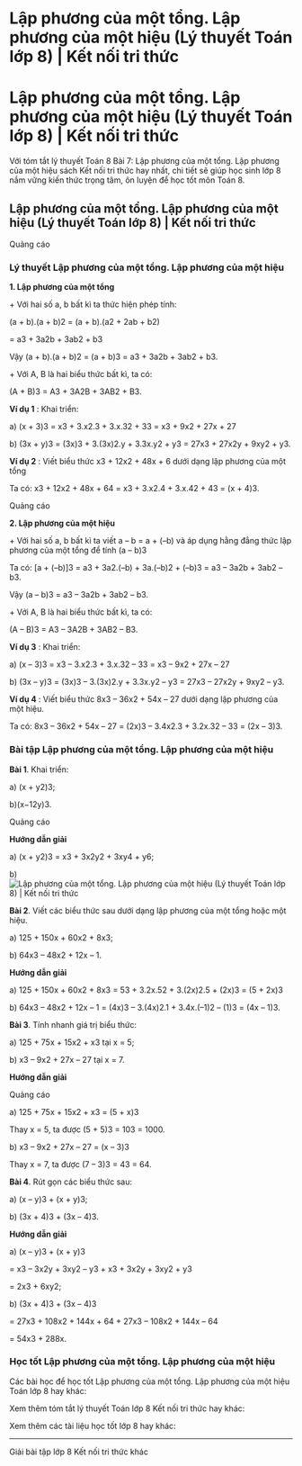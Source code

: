 # Lập phương của một tổng. Lập phương của một hiệu (Lý thuyết Toán lớp 8) | Kết nối tri thức

# Lập phương của một tổng. Lập phương của một hiệu (Lý thuyết Toán lớp 8) | Kết nối tri thức

Với tóm tắt lý thuyết Toán 8 Bài 7: Lập phương của một tổng. Lập phương của một hiệu sách Kết nối tri thức hay nhất, chi tiết sẽ giúp học sinh lớp 8 nắm vững kiến thức trọng tâm, ôn luyện để học tốt môn Toán 8.

## Lập phương của một tổng. Lập phương của một hiệu (Lý thuyết Toán lớp 8) | Kết nối tri thức

Quảng cáo

### **Lý thuyết Lập phương của một tổng. Lập phương của một hiệu**

**1\. Lập phương của một tổng**

\+ Với hai số a, b bất kì ta thức hiện phép tính:

(a + b).(a + b)2 = (a + b).(a2 \+ 2ab + b2) 

= a3 \+ 3a2b + 3ab2 \+ b3

Vậy (a + b).(a + b)2 = (a + b)3 = a3 \+ 3a2b + 3ab2 \+ b3.

\+ Với A, B là hai biểu thức bất kì, ta có:

(A + B)3 = A3 \+ 3A2B + 3AB2 \+ B3.

**Ví dụ 1** : Khai triển:

a) (x + 3)3 = x3 \+ 3.x2.3 + 3.x.32 \+ 33 = x3 \+ 9x2 \+ 27x + 27

b) (3x + y)3 = (3x)3 \+ 3.(3x)2.y + 3.3x.y2 \+ y3 = 27x3 \+ 27x2y + 9xy2 \+ y3.

**Ví dụ 2** : Viết biểu thức x3 \+ 12x2 \+ 48x + 6 dưới dạng lập phương của một tổng

Ta có: x3 \+ 12x2 \+ 48x + 64 = x3 \+ 3.x2.4 + 3.x.42 \+ 43 = (x + 4)3.

Quảng cáo

**2\. Lập phương của một hiệu**

\+ Với hai số a, b bất kì ta viết a – b = a + (–b) và áp dụng hằng đẳng thức lập phương của một tổng để tính (a – b)3

Ta có: [a + (–b)]3 = a3 \+ 3a2.(–b) + 3a.(–b)2 \+ (–b)3 = a3 – 3a2b + 3ab2 – b3.

Vậy (a – b)3 = a3 – 3a2b + 3ab2 – b3.

\+ Với A, B là hai biểu thức bất kì, ta có:

(A – B)3 = A3 – 3A2B + 3AB2 – B3.

**Ví dụ 3** : Khai triển:

a) (x – 3)3 = x3 – 3.x2.3 + 3.x.32 – 33 = x3 – 9x2 \+ 27x – 27

b) (3x – y)3 = (3x)3 – 3.(3x)2.y + 3.3x.y2 – y3 = 27x3 – 27x2y + 9xy2 – y3.

**Ví dụ 4** : Viết biểu thức 8x3 – 36x2 \+ 54x – 27 dưới dạng lập phương của một hiệu.

Ta có: 8x3 – 36x2 \+ 54x – 27 = (2x)3 – 3.4x2.3 + 3.2x.32 – 33 = (2x – 3)3.

### **Bài tập Lập phương của một tổng. Lập phương của một hiệu**

**Bài 1**. Khai triển:

a) (x + y2)3; 

b)(x−12y)3.

Quảng cáo

**Hướng dẫn giải**

a) (x + y2)3 = x3 \+ 3x2y2 \+ 3xy4 \+ y6;

b) ![Lập phương của một tổng. Lập phương của một hiệu \(Lý thuyết Toán lớp 8\) | Kết nối tri thức](https://vietjack.com/toan-8-kn/images/ly-thuyet-bai-7-lap-phuong-cua-mot-tong-lap-phuong-cua-mot-hieu.PNG)

**Bài 2**. Viết các biểu thức sau dưới dạng lập phương của một tổng hoặc một hiệu.

a) 125 + 150x + 60x2 \+ 8x3;

b) 64x3 – 48x2 \+ 12x – 1.

**Hướng dẫn giải**

a) 125 + 150x + 60x2 \+ 8x3 = 53 \+ 3.2x.52 \+ 3.(2x)2.5 + (2x)3 = (5 + 2x)3

b) 64x3 – 48x2 \+ 12x – 1 = (4x)3 – 3.(4x)2.1 + 3.4x.(–1)2 – (1)3 = (4x – 1)3. 

**Bài 3**. Tính nhanh giá trị biểu thức:

a) 125 + 75x + 15x2 \+ x3 tại x = 5;

b) x3 – 9x2 \+ 27x – 27 tại x = 7.

**Hướng dẫn giải**

Quảng cáo

a) 125 + 75x + 15x2 \+ x3 = (5 + x)3

Thay x = 5, ta được (5 + 5)3 = 103 = 1000.

b) x3 – 9x2 \+ 27x – 27 = (x – 3)3

Thay x = 7, ta được (7 – 3)3 = 43 = 64.

**Bài 4**. Rút gọn các biểu thức sau:

a) (x – y)3 \+ (x + y)3; 

b) (3x + 4)3 \+ (3x – 4)3.

**Hướng dẫn giải**

a) (x – y)3 \+ (x + y)3

= x3 – 3x2y + 3xy2 – y3 \+ x3 \+ 3x2y + 3xy2 \+ y3

= 2x3 \+ 6xy2;

b) (3x + 4)3 \+ (3x – 4)3

= 27x3 \+ 108x2 \+ 144x + 64 + 27x3 – 108x2 \+ 144x – 64

= 54x3 \+ 288x.

### **Học tốt Lập phương của một tổng. Lập phương của một hiệu**

Các bài học để học tốt Lập phương của một tổng. Lập phương của một hiệu Toán lớp 8 hay khác:

Xem thêm tóm tắt lý thuyết Toán lớp 8 Kết nối tri thức hay khác:

Xem thêm các tài liệu học tốt lớp 8 hay khác:

* * *

Giải bài tập lớp 8 Kết nối tri thức khác

